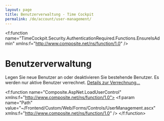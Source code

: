 ```yaml
---
layout: page
title: Benutzerverwaltung - Time Cockpit
permalink: /de/account/user-management/
---
```


<f:function name="TimeCockpit.Security.AuthenticationRequired.Functions.EnsureIsAdmin" xmlns:f="http://www.composite.net/ns/function/1.0" /><h1 xmlns="http://www.w3.org/1999/xhtml">Benutzerverwaltung</h1><p xmlns="http://www.w3.org/1999/xhtml">Legen Sie neue Benutzer an oder deaktivieren Sie bestehende Benutzer. Es werden nur aktive Benutzer verrechnet. <a href="{{site.baseurl}}/preis/preis/">Details zur Verrechnung...</a></p><f:function name="Composite.AspNet.LoadUserControl" xmlns:f="http://www.composite.net/ns/function/1.0">
  <f:param name="Path" value="~/Frontend/Custom/Web/Forms/Controls/UserManagement.ascx" xmlns:f="http://www.composite.net/ns/function/1.0" />
</f:function>